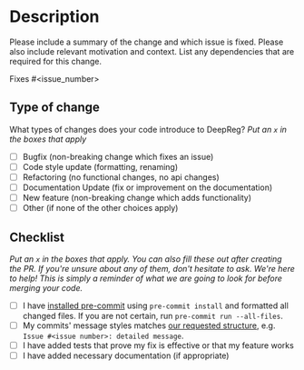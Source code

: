 # Description

Please include a summary of the change and which issue is fixed. Please also include
relevant motivation and context. List any dependencies that are required for this
change.

Fixes #<issue_number>

## Type of change

What types of changes does your code introduce to DeepReg? _Put an `x` in the boxes that
apply_

- [ ] Bugfix (non-breaking change which fixes an issue)
- [ ] Code style update (formatting, renaming)
- [ ] Refactoring (no functional changes, no api changes)
- [ ] Documentation Update (fix or improvement on the documentation)
- [ ] New feature (non-breaking change which adds functionality)
- [ ] Other (if none of the other choices apply)

## Checklist

_Put an `x` in the boxes that apply. You can also fill these out after creating the PR.
If you're unsure about any of them, don't hesitate to ask. We're here to help! This is
simply a reminder of what we are going to look for before merging your code._

- [ ] I have
      [installed pre-commit](https://deepreg.readthedocs.io/en/latest/contributing/setup.html)
      using `pre-commit install` and formatted all changed files. If you are not
      certain, run `pre-commit run --all-files`.
- [ ] My commits' message styles matches
      [our requested structure](https://deepreg.readthedocs.io/en/latest/contributing/commit.html),
      e.g. `Issue #<issue number>: detailed message`.
- [ ] I have added tests that prove my fix is effective or that my feature works
- [ ] I have added necessary documentation (if appropriate)
